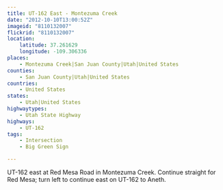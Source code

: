 ```yaml
---
title: UT-162 East - Montezuma Creek
date: "2012-10-10T13:00:52Z"
imageid: "8110132007"
flickrid: "8110132007"
location:
    latitude: 37.261629
    longitude: -109.306336
places:
    - Montezuma Creek|San Juan County|Utah|United States
counties:
    - San Juan County|Utah|United States
countries:
    - United States
states:
    - Utah|United States
highwaytypes:
    - Utah State Highway
highways:
    - UT-162
tags:
    - Intersection
    - Big Green Sign

---
```

UT-162 east at Red Mesa Road in Montezuma Creek.  Continue straight for Red Mesa; turn left to continue east on UT-162 to Aneth.